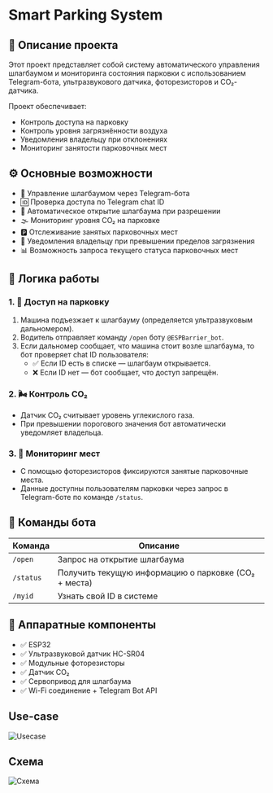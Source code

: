 # Smart Parking System
## 📌 Описание проекта

Этот проект представляет собой систему автоматического управления шлагбаумом и мониторинга состояния парковки с использованием Telegram-бота, ультразвукового датчика, фоторезисторов и CO₂-датчика. 



Проект обеспечивает:

- Контроль доступа на парковку
- Контроль уровня загрязнённости воздуха
- Уведомления владельцу при отклонениях
- Мониторинг занятости парковочных мест



## ⚙️ Основные возможности

- 🔐 Управление шлагбаумом через Telegram-бота
- 🆔 Проверка доступа по Telegram chat ID
- 🚗 Автоматическое открытие шлагбаума при разрешении
- 🌫 Мониторинг уровня CO₂ на парковке
- 🅿️ Отслеживание занятых парковочных мест
- 📩 Уведомления владельцу при превышении пределов загрязнения
- 📊 Возможность запроса текущего статуса парковочных мест



## 🔄 Логика работы


### 1. 🚧 Доступ на парковку

1. Машина подъезжает к шлагбауму (определяется ультразвуковым дальномером).
2. Водитель отправляет команду `/open` боту `@ESPBarrier_bot`.
3. Если дальномер сообщает, что машина стоит возле шлагбаума, то бот проверяет chat ID пользователя:
   - ✅ Если ID есть в списке — шлагбаум открывается.
   - ❌ Если ID нет — бот сообщает, что доступ запрещён.



### 2. 🌬 Контроль CO₂

- Датчик CO₂ считывает уровень углекислого газа.
- При превышении порогового значения бот автоматически уведомляет владельца.



### 3. 📶 Мониторинг мест

- С помощью фоторезисторов фиксируются занятые парковочные места.
- Данные доступны пользователям парковки через запрос в Telegram-боте по команде `/status`. 



## 💬 Команды бота

| Команда      | Описание                                          |
|--------------|---------------------------------------------------|
| `/open`      | Запрос на открытие шлагбаума                     |
| `/status`    | Получить текущую информацию о парковке (CO₂ + места) |
| `/myid`    | Узнать свой ID в системе |



## 🧰 Аппаратные компоненты

- ✅ ESP32 
- ✅ Ультразвуковой датчик HC-SR04
- ✅ Модульные фоторезисторы 
- ✅ Датчик CO₂ 
- ✅ Сервопривод для шлагбаума
- ✅ Wi-Fi соединение + Telegram Bot API


## Use-case
![Usecase](https://github.com/user-attachments/assets/34640fce-60e1-4cc9-ab64-b584db4de571)


## Схема

![Схема](https://github.com/user-attachments/assets/44b5f324-c7f1-4e1f-94a9-ffc19e6d86e5)


